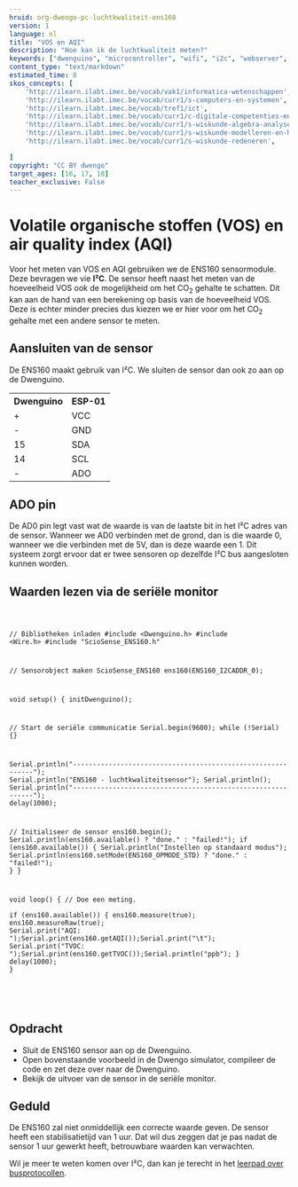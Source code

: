 ```yaml
---
hruid: org-dwengo-pc-luchtkwaliteit-ens160
version: 1
language: nl
title: "VOS en AQI"
description: "Hoe kan ik de luchtkwaliteit meten?"
keywords: ["dwenguino", "microcontroller", "wifi", "i2c", "webserver", "internet", "co2", "luchtkwaliteit"]
content_type: "text/markdown"
estimated_time: 8
skos_concepts: [
    'http://ilearn.ilabt.imec.be/vocab/vak1/informatica-wetenschappen', 
    'http://ilearn.ilabt.imec.be/vocab/curr1/s-computers-en-systemen',
    'http://ilearn.ilabt.imec.be/vocab/tref1/ict',
    'http://ilearn.ilabt.imec.be/vocab/curr1/c-digitale-competenties-en-mediawijsheid',
    'http://ilearn.ilabt.imec.be/vocab/curr1/s-wiskunde-algebra-analyse',
    'http://ilearn.ilabt.imec.be/vocab/curr1/s-wiskunde-modelleren-en-heuristiek',
    'http://ilearn.ilabt.imec.be/vocab/curr1/s-wiskunde-redeneren',

]
copyright: "CC BY dwengo"
target_ages: [16, 17, 18]
teacher_exclusive: False
---
```


# Volatile organische stoffen (VOS) en air quality index (AQI)

Voor het meten van VOS en AQI gebruiken we de ENS160 sensormodule. Deze bevragen we vie **I²C**. De sensor heeft naast het meten van de hoeveelheid VOS ook de mogelijkheid om het CO<sub>2</sub> gehalte te schatten. Dit kan aan de hand van een berekening op basis van de hoeveelheid VOS. Deze is echter minder precies dus kiezen we er hier voor om het CO<sub>2</sub> gehalte met een andere sensor te meten.

## Aansluiten van de sensor
 
De ENS160 maakt gebruik van I²C. We sluiten de sensor dan ook zo aan op de Dwenguino.

<table>
    <tr>
        <th>Dwenguino</th>
        <th>ESP-01</th>
    </tr>
    <tr>
        <td>+</td>
        <td>VCC</td>
    </tr>
    <tr>
        <td>-</td>
        <td>GND</td>
    </tr>
    <tr>
        <td>15</td>
        <td>SDA</td>
    </tr>
    <tr>
        <td>14</td>
        <td>SCL</td>
    </tr>
    <tr>
        <td>-</td>
        <td>ADO</td>
    </tr>
</table>

<div class="dwengo-content important">
<h2 class="title">ADO pin</h2>
<div class="content">
De AD0 pin legt vast wat de waarde is van de laatste bit in het I²C adres van de sensor. Wanneer we AD0 verbinden met de grond, dan is die waarde 0, wanneer we die verbinden met de 5V, dan is deze waarde een 1. Dit systeem zorgt ervoor dat er twee sensoren op dezelfde I²C bus aangesloten kunnen worden.
</div>
</div>

## Waarden lezen via de seriële monitor


<div class="dwengo-content dwengo-code-simulator">
    <pre>
<code class="language-cpp" data-filename="luchtkwaliteit_serieel.cpp">

// Bibliotheken inladen
#include <Dwenguino.h>
#include <Wire.h>
#include "ScioSense_ENS160.h"

// Sensorobject maken
ScioSense_ENS160 ens160(ENS160_I2CADDR_0);

void setup() {
  initDwenguino();

  // Start de seriële communicatie
  Serial.begin(9600);
  while (!Serial) {}

  Serial.println("------------------------------------------------------------");
  Serial.println("ENS160 - luchtkwaliteitsensor");
  Serial.println();
  Serial.println("------------------------------------------------------------");
  delay(1000);

  // Initialiseer de sensor
  ens160.begin();
  Serial.println(ens160.available() ? "done." : "failed!");
  if (ens160.available()) {
    Serial.println("Instellen op standaard modus");
    Serial.println(ens160.setMode(ENS160_OPMODE_STD) ? "done." : "failed!");
  }
}

void loop() {
  // Doe een meting.  
  if (ens160.available()) {
    ens160.measure(true);
    ens160.measureRaw(true);
    Serial.print("AQI: ");Serial.print(ens160.getAQI());Serial.print("\t");
    Serial.print("TVOC: ");Serial.print(ens160.getTVOC());Serial.println("ppb");
  }
  delay(1000);
}

</code>
    </pre>
</div>


<div class="dwengo-content assignment">
<h2 class="title">Opdracht</h2>
<div class="content">
  <ul>
    <li>Sluit de ENS160 sensor aan op de Dwenguino.</li>
    <li>Open bovenstaande voorbeeld in de Dwengo simulator, compileer de code en zet deze over naar de Dwenguino.</li>
    <li>Bekijk de uitvoer van de sensor in de seriële monitor.</li>
  </ul>
</div>
</div>

<div class="dwengo-content important">
<h2 class="title">Geduld</h2>
<div class="content">
De ENS160 zal niet onmiddellijk een correcte waarde geven. De sensor heeft een stabilisatietijd van 1 uur. Dat wil dus zeggen dat je pas nadat de sensor 1 uur gewerkt heeft, betrouwbare waarden kan verwachten.
</div>
</div>


Wil je meer te weten komen over I²C, dan kan je terecht in het [leerpad over busprotocollen](https://staging.dwengo.org/learning-path.html?hruid=pc_leerlijn_bus_protocollen&language=nl&te=true&source_page=%2Fphysical_computing%2F&source_title=%20Physical%20computing#org-dwengo-pc-bus-protocollen-introductie-i2c;nl;1).